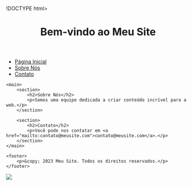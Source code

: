 !DOCTYPE html>
<html>
<head>
    <meta charset="UTF-8">
    <title>Meu Site</title>
    <link rel="stylesheet" type="text/css" href="styles.css">
</head>
<body>
    <header>
        <h1>Bem-vindo ao Meu Site</h1>
    </header>
    <nav>
        <ul>
            <li><a href="#">Página Inicial</a></li>
            <li><a href="#">Sobre Nós</a></li>
            <li><a href="#">Contato</a></li>
        </ul>
    </nav>
    
    <main>
        <section>
            <h2>Sobre Nós</h2>
            <p>Somos uma equipe dedicada a criar conteúdo incrível para a web.</p>
        </section>
      
        <section>
            <h2>Contato</h2>
            <p>Você pode nos contatar em <a href="mailto:contato@meusite.com">contato@meusite.com</a>.</p>
        </section>
    </main>
    
    <footer>
        <p>&copy; 2023 Meu Site. Todos os direitos reservados.</p>
    </footer>
</body>
</html>
<img src="dowloand.jpeg">

